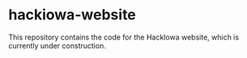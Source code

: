 # hackiowa-website
This repository contains the code for the HackIowa website, which is currently under construction.
